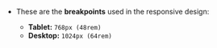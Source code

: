 - These are the **breakpoints** used in the responsive design:

  - **Tablet:** `768px (48rem)`
  - **Desktop:** `1024px (64rem)`
